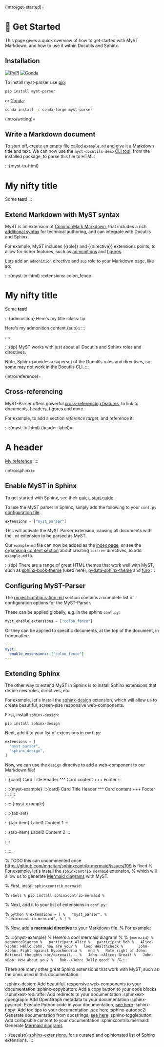 (intro/get-started)=

# 🚀 Get Started

This page gives a quick overview of how to get started with MyST Markdown, and how to use it within Docutils and Sphinx.

## Installation

[![PyPI][pypi-badge]][pypi-link]
[![Conda][conda-badge]][conda-link]

To install myst-parser use [pip](https://pip.pypa.io):

```bash
pip install myst-parser
```

or [Conda](https://docs.conda.io):

```bash
conda install -c conda-forge myst-parser
```

[pypi-badge]: https://img.shields.io/pypi/v/myst-parser.svg
[pypi-link]: https://pypi.org/project/myst-parser
[conda-badge]: https://anaconda.org/conda-forge/myst-parser/badges/version.svg

[conda-link]: https://anaconda.org/conda-forge/myst-parser

(intro/writing)=

## Write a Markdown document

To start off, create an empty file called `example.md` and give it a Markdown title and text.
We can now use the `myst-docutils-demo` [CLI tool](docutils.md), from the installed package, to parse this file to HTML:

:::{myst-to-html}

# My nifty title

Some **text**!
:::

## Extend Markdown with MyST syntax

MyST is an extension of [CommonMark Markdown](https://commonmark.org/),
that includes a rich [additional syntax](syntax/typography.md) for technical authoring,
and can integrate with Docutils and Sphinx.

For example, MyST includes {{role}} and {{directive}} extensions points, to allow for richer features, such as [admonitions](syntax/admonitions.md) and [figures](syntax/images_and_figures.md).

Lets add an `admonition` directive and `sup` role to your Markdown page, like so:

::::{myst-to-html}
:extensions: colon_fence

# My nifty title

Some **text**!

:::{admonition} Here's my title
:class: tip

Here's my admonition content.{sup}`1`
:::

::::

:::{tip}
MyST works with just about all Docutils and Sphinx roles and directives.

Note, Sphinx provides a superset of the Docutils roles and directives, so some may not work in the Docutils CLI.
:::

(intro/reference)=

## Cross-referencing

MyST-Parser offers powerful [cross-referencing features](syntax/cross-referencing.md), to link to documents, headers, figures and more.

For example, to add a section _reference target_, and reference it:

::::{myst-to-html}
(header-label)=

# A header

[My reference](#header-label)
::::

(intro/sphinx)=

## Enable MyST in Sphinx

To get started with Sphinx, see their [quick-start guide](inv:sphinx#usage/quickstart).

To use the MyST parser in Sphinx, simply add the following to your `conf.py` [configuration file](inv:sphinx#usage/configuration):

```python
extensions = ["myst_parser"]
```

This will activate the MyST Parser extension, causing all documents with the `.md` extension to be parsed as MyST.

Our `example.md` file can now be added as the [index page](inv:sphinx#usage/index),
or see the [organising content section](#syntax/toctree) about creating `toctree` directives, to add `example.md` to.

:::{tip}
There are a range of great HTML themes that work well with MyST, such as [sphinx-book-theme](https://github.com/executablebooks/sphinx-book-theme) (used here),
[pydata-sphinx-theme](https://github.com/pydata/pydata-sphinx-theme/) and
[furo](https://github.com/pradyunsg/furo)
:::

## Configuring MyST-Parser

The <project:configuration.md> section contains a complete list of configuration options for the MyST-Parser.

These can be applied globally, e.g. in the sphinx `conf.py`:

```python
myst_enable_extensions = ["colon_fence"]
```

Or they can be applied to specific documents, at the top of the document, in frontmatter:

```yaml
---
myst:
  enable_extensions: ["colon_fence"]
---
```

## Extending Sphinx

The other way to extend MyST in Sphinx is to install Sphinx extensions that define new roles, directives, etc.

For example, let's install the [sphinx-design](https://github.com/executablebooks/sphinx-design) extension, which will allow us to create beautiful, screen-size responsive web-components.

First, install `sphinx-design`:

```shell
pip install sphinx-design
```

Next, add it to your list of extensions in `conf.py`:

```python
extensions = [
  "myst_parser",
  "sphinx_design",
]
```

Now, we can use the `design` directive to add a web-component to our Markdown file!

:::{card} Card Title
Header
^^^
Card content
+++
Footer
:::

::::{myst-example}
:::{card} Card Title
Header
^^^
Card content
+++
Footer
:::
::::

::::::{myst-example}

::::{tab-set}

:::{tab-item} Label1
Content 1
:::

:::{tab-item} Label2
Content 2
:::

::::

::::::

% TODO this can uncommented once https://github.com/mgaitan/sphinxcontrib-mermaid/issues/109 is fixed
% For example, let's install the `sphinxcontrib.mermaid` extension,
% which will allow us to generate [Mermaid diagrams](https://mermaid-js.github.io/mermaid/#/) with MyST.

% First, install `sphinxcontrib.mermaid`:

% `shell
% pip install sphinxcontrib-mermaid
% `

% Next, add it to your list of extensions in `conf.py`:

% `python
% extensions = [
%   "myst_parser",
%   "sphinxcontrib.mermaid",
% ]
% `

% Now, add a **mermaid directive** to your Markdown file.
% For example:

% :::{myst-example}
% Here's a cool mermaid diagram!
%
% `{mermaid}
% sequenceDiagram
%   participant Alice
%   participant Bob
%   Alice->John: Hello John, how are you?
%   loop Healthcheck
%       John->John: Fight against hypochondria
%   end
%   Note right of John: Rational thoughts <br/>prevail...
%   John-->Alice: Great!
%   John->Bob: How about you?
%   Bob-->John: Jolly good!
% `
% :::

There are many other great Sphinx extensions that work with MyST, such as the ones used in this documentation:

:sphinx-design: Add beautiful, responsive web-components to your documentation
:sphinx-copybutton: Add a copy button to your code blocks
:sphinxext-rediraffe: Add redirects to your documentation
:sphinxext-opengraph: Add OpenGraph metadata to your documentation
:sphinx-pyscript: Execute Python code in your documentation, [see here](https://github.com/sphinx-extensions2/sphinx-pyscript)
:sphinx-tippy: Add tooltips to your documentation, [see here](https://github.com/sphinx-extensions2/sphinx-tippy)
:sphinx-autodoc2: Generate documentation from docstrings, [see here](https://github.com/sphinx-extensions2/sphinx-autodoc2)
:sphinx-togglebutton: Add collapsible content to your documentation
:sphinxcontrib.mermaid: Generate [Mermaid diagrams](https://mermaid-js.github.io/mermaid/#/)

:::{seealso}
[sphinx-extensions](https://sphinx-extensions.readthedocs.io/en/latest/),
for a curated and opinionated list of Sphinx extensions.
:::
